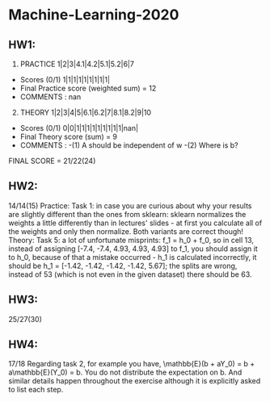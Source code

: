 # Machine-Learning-2020

## HW1:

1. PRACTICE 1|2|3|4.1|4.2|5.1|5.2|6|7
 - Scores (0/1) 1|1|1|1|1|1|1|1|1|
 - Final Practice score (weighted sum) = 12
 - COMMENTS : nan
2. THEORY 1|2|3|4|5|6.1|6.2|7|8.1|8.2|9|10
- Scores (0/1) 0|0|1|1|1|1|1|1|1|1|1|nan|
- Final Theory score (sum) = 9
- COMMENTS :
 -(1) A should be independent of w 
 -(2) Where is b?
 
FINAL SCORE = 21/22(24)

## HW2:
14/14(15)
Practice:
Task 1: in case you are curious about why your results are slightly different than the ones from sklearn: sklearn normalizes the weights a little differently than in lectures' slides - at first you calculate all of the weights and only then normalize. Both variants are correct though! 
Theory:
Task 5: a lot of unfortunate misprints: f_1 = h_0 + f_0, so in cell 13,  instead of assigning [-7.4, -7.4, 4.93, 4.93, 4.93] to f_1, you should assign it to  h_0,  because of that a mistake occurred - h_1 is calculated incorrectly, it should be  h_1 = [-1.42, -1.42, -1.42, -1.42,  5.67]; the splits are wrong, instead of 53 (which is not even in the given dataset) there should be 63.

## HW3:
25/27(30)

## HW4:
17/18
Regarding task 2, for example you have,
\mathbb{E}(b + aY_0) = b + a\mathbb{E}(Y_0) = b. You do not distribute the expectation on b.  And similar details happen throughout the exercise although it is explicitly asked to list each step.
